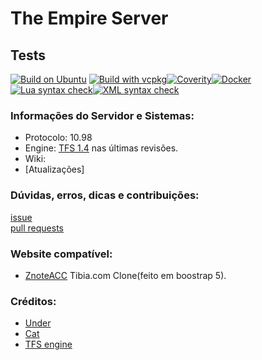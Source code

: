 # The Empire Server
## Tests
[![Build on Ubuntu](https://github.com/openistibia/the-realempire-server/actions/workflows/build-ubuntu.yml/badge.svg)](https://github.com/openistibia/the-realempire-server/actions/workflows/build-ubuntu.yml) [![Build with vcpkg](https://github.com/openistibia/the-realempire-server/actions/workflows/build-vcpkg.yml/badge.svg?branch=main)](https://github.com/openistibia/the-realempire-server/actions/workflows/build-vcpkg.yml)[![Coverity](https://github.com/openistibia/the-realempire-server/actions/workflows/coverity.yml/badge.svg)](https://github.com/openistibia/the-realempire-server/actions/workflows/coverity.yml)[![Docker](https://github.com/openistibia/the-realempire-server/actions/workflows/docker-image.yml/badge.svg)](https://github.com/openistibia/the-realempire-server/actions/workflows/docker-image.yml)<br>
[![Lua syntax check](https://github.com/openistibia/the-realempire-server/actions/workflows/lua-syntax.yml/badge.svg)](https://github.com/openistibia/the-realempire-server/actions/workflows/lua-syntax.yml)[![XML syntax check](https://github.com/openistibia/the-realempire-server/actions/workflows/xml-syntax.yml/badge.svg)](https://github.com/openistibia/the-realempire-server/actions/workflows/xml-syntax.yml)
### Informações do Servidor e Sistemas:
- Protocolo: 10.98
- Engine: [TFS 1.4](https://github.com/otland/forgottenserver/tree/1.4) nas últimas revisões.
- Wiki: 
- [Atualizações]

### Dúvidas, erros, dicas e contribuições:
[issue](https://github.com/openistibia/the-realempire-server/issues/new) <br>
[pull requests](https://github.com/openistibia/the-realempire-server/pulls) 
### Website compatível:
- [ZnoteACC](https://github.com/openistibia/tibiacom-layout) Tibia.com Clone(feito em boostrap 5).

### Créditos:
- [Under](https://github.com/Underewarrr)
- [Cat](https://github.com/Nolisthon)
- [TFS engine](https://github.com/otland/forgottenserver/graphs/contributors)
